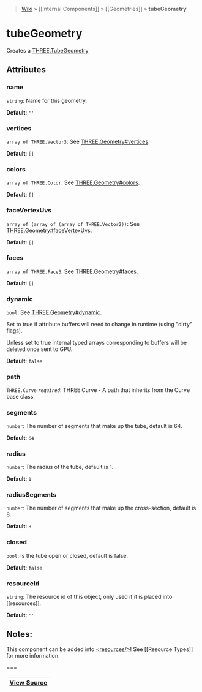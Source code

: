 > [Wiki](Home) » [[Internal Components]] » [[Geometries]] » **tubeGeometry**

# tubeGeometry

Creates a [THREE.TubeGeometry](https://threejs.org/docs/#api/geometries/TubeGeometry)

## Attributes

### name
``` string ```: Name for this geometry.

**Default**: `''`

### vertices
``` array of THREE.Vector3 ```: See [THREE.Geometry#vertices](https://threejs.org/docs/#api/core/Geometry.vertices).

**Default**: `[]`

### colors
``` array of THREE.Color ```: See [THREE.Geometry#colors](https://threejs.org/docs/#api/core/Geometry.colors).

**Default**: `[]`

### faceVertexUvs
``` array of (array of (array of THREE.Vector2)) ```: See [THREE.Geometry#faceVertexUvs](https://threejs.org/docs/#api/core/Geometry.faceVertexUvs).

**Default**: `[]`

### faces
``` array of THREE.Face3 ```: See [THREE.Geometry#faces](https://threejs.org/docs/#api/core/Geometry.faces).

**Default**: `[]`

### dynamic
``` bool ```: See [THREE.Geometry#dynamic](https://threejs.org/docs/#api/core/Geometry.dynamic).

Set to true if attribute buffers will need to change in runtime (using "dirty" flags).

Unless set to true internal typed arrays corresponding to buffers will be deleted
once sent to GPU.

**Default**: `false`

### path
``` THREE.Curve ``` *``` required ```*: THREE.Curve - A path that inherits from the Curve base class.

### segments
``` number ```: The number of segments that make up the tube, default is 64.

**Default**: `64`

### radius
``` number ```: The radius of the tube, default is 1.

**Default**: `1`

### radiusSegments
``` number ```: The number of segments that make up the cross-section, default is 8.

**Default**: `8`

### closed
``` bool ```: Is the tube open or closed, default is false.

**Default**: `false`

### resourceId
``` string ```: The resource id of this object, only used if it is placed into [[resources]].

**Default**: `''`

## Notes:

This component can be added into [&lt;resources/&gt;](resources)! See [[Resource Types]] for more information.

===

|**[View Source](../blob/master/src/lib/descriptors/Geometry/TubeGeometryDescriptor.js)**|
 ---|
